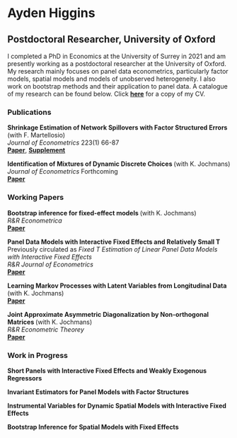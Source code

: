 #  Ayden Higgins
## Postdoctoral Researcher, University of Oxford 
I completed a PhD in Economics at the University of Surrey in 2021 and am presently working as a postdoctoral researcher at the University of Oxford. My research mainly focuses on panel data econometrics, particularly factor models, spatial models and models of unobserved heterogeneity. I also work on bootstrap methods and their application to panel data. A catalogue of my research can be found below. Click <strong><a href="{{ CV.pdf | prepend: '/assets/pdf/CV/CV.pdf' | relative_url | download }}">here</a></strong> for a copy of my CV. 

### Publications
<b> Shrinkage Estimation of Network Spillovers with Factor Structured Errors </b> (with F. Martellosio) <br> <i> Journal of Econometrics </i> 223(1) 66-87 <br> <strong><a href="{{ Master.pdf | prepend: '/assets/pdf/Shrinkage/Master.pdf' | relative_url | download }}">Paper</a></strong>, <strong><a href="{{ Supplement.pdf | prepend: '/assets/pdf/Shrinkage/Supplement.pdf' | relative_url | download }}">Supplement</a></strong>

<b> Identification of Mixtures of Dynamic Discrete Choices </b> (with K. Jochmans) <br> <i> Journal of Econometrics </i> Forthcoming <br> <strong><a href="{{ Mixture.pdf | prepend: '/assets/pdf/Mixture/Mixture.pdf' | relative_url | download }}">Paper</a></strong>

### Working Papers
<b> Bootstrap inference for fixed-effect models </b> (with K. Jochmans) <br> <i> R&R Econometrica </i> <br> <strong><a href="{{ Bootstrap.pdf | prepend: '/assets/pdf/Boot/Bootstrap.pdf' | relative_url | download }}">Paper</a></strong>

<b> Panel Data Models with Interactive Fixed Effects and Relatively Small T </b> <br> Previously circulated as <i> Fixed T Estimation of Linear Panel Data Models with Interactive Fixed Effects </i> <br> <i> R&R Journal of Econometrics </i> <br> <strong><a href="{{ MasterLatest.pdf | prepend: '/assets/pdf/FTIFE/MasterLatest.pdf' | relative_url | download }}">Paper</a></strong> 

<b> Learning Markov Processes with Latent Variables from Longitudinal Data  </b> (with K. Jochmans) <br> <strong><a href="{{ Bootstrap.pdf | prepend: '/assets/pdf/Long/Long.pdf' | relative_url | download }}">Paper</a></strong>

<b> Joint Approximate Asymmetric Diagonalization by Non-orthogonal Matrices </b> (with K. Jochmans) <br> <i> R&R Econometric Theorey </i> <br>  <strong><a href="{{ JASYD.pdf | prepend: '/assets/pdf/JASYD/JASYD.pdf' | relative_url | download }}">Paper</a></strong>

### Work in Progress

<b> Short Panels with Interactive Fixed Effects and Weakly Exogenous Regressors </b> 

<b> Invariant Estimators for Panel Models with Factor Structures </b> 

<b> Instrumental Variables for Dynamic Spatial Models with Interactive Fixed Effects </b> 

<b> Bootstrap Inference for Spatial Models with Fixed Effects </b> 

